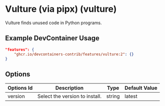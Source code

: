 
# Vulture (via pipx) (vulture)

Vulture finds unused code in Python programs.

## Example DevContainer Usage

```json
"features": {
    "ghcr.io/devcontainers-contrib/features/vulture:2": {}
}
```

## Options

| Options Id | Description | Type | Default Value |
|-----|-----|-----|-----|
| version | Select the version to install. | string | latest |


